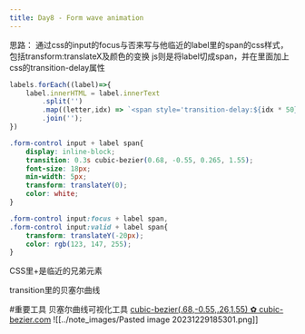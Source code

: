 ```yaml
---
title: Day8 - Form wave animation
---
```


思路：
通过css的input的focus与否来写与他临近的label里的span的css样式，包括transform:translateX及颜色的变换
js则是将label切成span，并在里面加上css的transition-delay属性

```js
labels.forEach((label)=>{
    label.innerHTML = label.innerText
        .split('')
        .map((letter,idx) => `<span style='transition-delay:${idx * 50}ms'>${letter}</span>`)
        .join('');
})
```

```css
.form-control input + label span{
    display: inline-block;
    transition: 0.3s cubic-bezier(0.68, -0.55, 0.265, 1.55);
    font-size: 18px;
    min-width: 5px;
    transform: translateY(0);
    color: white;
}

.form-control input:focus + label span,
.form-control input:valid + label span{
    transform: translateY(-20px);
    color: rgb(123, 147, 255);
}
```

CSS里+是临近的兄弟元素

transition里的贝塞尔曲线

#重要工具 贝塞尔曲线可视化工具
[cubic-bezier(.68,-0.55,.26,1.55) ✿ cubic-bezier.com](https://cubic-bezier.com/#.68,-0.55,.26,1.55)
![[../note_images/Pasted image 20231229185301.png]]